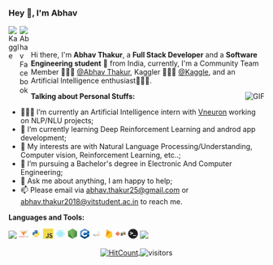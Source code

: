### Hey 👋, I'm Abhav


<a href="https://www.kaggle.com/abhavthakur">
  <img align="left" alt="Kaggle" width="22px" src="https://cdn.jsdelivr.net/npm/simple-icons@3.1.0/icons/kaggle.svg" />
</a>
<a href="https://www.facebook.com/abhav.thakur.3/">
  <img align="left" alt="Abhav Facebook" width="22px" src="https://cdn.jsdelivr.net/npm/simple-icons@v3/icons/facebook.svg" />
</a>
<br />
<br />

Hi there, I'm **Abhav Thakur**, a **Full Stack Developer**  and a **Software Engineering student** 🚀 from India, currently, I'm a Community Team Member 🙍🏽‍♂️ [@Abhav Thakur](https://github.com/hackhubs), Kaggler 👨🏽‍💻 [@Kaggle](https://www.kaggle.com/abhavthakur), and an Artificial Intelligence enthusiast👨🏽‍💼. 


  <img align="right" alt="GIF" src="https://i.pinimg.com/originals/e4/26/70/e426702edf874b181aced1e2fa5c6cde.gif" />

**Talking about Personal Stuffs:**

- 👨🏽‍💻 I’m currently an Artificial Intelligence intern with [Vneuron](https://www.vneuron.com/) working on NLP/NLU projects;
- 🌱 I’m currently learning Deep Reinforcement Learning and androd app development; 
- 🤔 My interests are with Natural Language Processing/Understanding, Computer vision, Reinforcement Learning, etc..;
- 💼 I’m pursuing a Bachelor's degree in Electronic And Computer Engineering;
- 💬 Ask me about anything, I am happy to help;
- 📫 Please email via abhav.thakur25@gmail.com or abhav.thakur2018@vitstudent.ac.in to reach me.




**Languages and Tools:**  

<code><img height="20" src="https://pytorch.org/assets/images/pytorch-logo.png"></code>
<code><img height="20" src="https://raw.githubusercontent.com/github/explore/80688e429a7d4ef2fca1e82350fe8e3517d3494d/topics/tensorflow/tensorflow.png"></code>
<code><img height="20" src="https://raw.githubusercontent.com/github/explore/80688e429a7d4ef2fca1e82350fe8e3517d3494d/topics/python/python.png"></code>
<code><img height="20" src="https://raw.githubusercontent.com/github/explore/80688e429a7d4ef2fca1e82350fe8e3517d3494d/topics/javascript/javascript.png"></code>
<code><img height="20" src="https://raw.githubusercontent.com/github/explore/80688e429a7d4ef2fca1e82350fe8e3517d3494d/topics/react/react.png"></code>
<code><img height="20" src="https://raw.githubusercontent.com/github/explore/80688e429a7d4ef2fca1e82350fe8e3517d3494d/topics/nodejs/nodejs.png"></code>
<code><img height="20" src="https://raw.githubusercontent.com/github/explore/80688e429a7d4ef2fca1e82350fe8e3517d3494d/topics/cpp/cpp.png"></code>
<code><img height="20" src="https://raw.githubusercontent.com/github/explore/80688e429a7d4ef2fca1e82350fe8e3517d3494d/topics/mysql/mysql.png"></code>
<code><img height="20" src="https://raw.githubusercontent.com/github/explore/80688e429a7d4ef2fca1e82350fe8e3517d3494d/topics/firebase/firebase.png"></code>
<code><img height="20" src="https://raw.githubusercontent.com/github/explore/80688e429a7d4ef2fca1e82350fe8e3517d3494d/topics/git/git.png"></code>
<code><img height="20" src="https://raw.githubusercontent.com/github/explore/80688e429a7d4ef2fca1e82350fe8e3517d3494d/topics/terminal/terminal.png"></code>
 <code><img width="10%" src="https://www.vectorlogo.zone/logos/android/android-ar21.svg"></code>
 <p align="center">
  <a href="http://hits.dwyl.com/onimur/onimur" target="_blank">
    <img align="center" alt="HitCount" src="http://hits.dwyl.com/onimur/onimur.svg" />
  </a>
    <img align="center" alt="visitors" src="https://visitor-badge.glitch.me/badge?page_id=onimur.onimur" />
</p>



